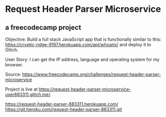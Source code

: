 # Request Header Parser Microservice
## a freecodecamp project 

Objective: Build a full stack JavaScript app that is functionally similar to this: https://cryptic-ridge-9197.herokuapp.com/api/whoami/ and deploy it to Glitch. 

User Story: I can get the IP address, language and operating system for my browser.

Source: https://www.freecodecamp.org/challenges/request-header-parser-microservice

Project is live at https://request-header-parser-microservice-user883311.glitch.me/. 


https://request-header-parser-883311.herokuapp.com/
https://git.heroku.com/request-header-parser-883311.git
